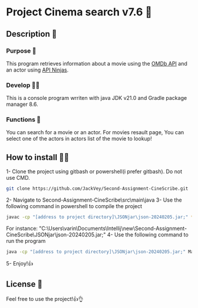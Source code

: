 
# Project Cinema search v7.6 🎥

## Description 📝
### Purpose 🎯
This program retrieves information about a movie using the [OMDb API](https://www.omdbapi.com/) and an actor using [API Ninjas](https://api-ninjas.com).
### Develop 👨‍💻
This is a console program wrriten with java JDK v21.0 and Gradle package manager 8.6.
### Functions 🤖
You can search for a movie or an actor. 
For movies resault page, You can select one of the actors in actors list of the movie to lookup!
## How to install 🔧🔩
1- Clone the project using gitbash or powershell(i prefer gitbash). Do not use CMD.
```sh
git clone https://github.com/JackVey/Second-Assignment-CineScribe.git
```
2- Navigate to Second-Assignment-CineScribe\src\main\java
3- Use the following command in powershell to compile the project
```sh
javac -cp "[address to project directory]\JSONjar\json-20240205.jar;" *.java
```
For instance: "C:\Users\varin\Documents\Intellij\new\Second-Assignment-CineScribe\JSONjar\json-20240205.jar;"
4- Use the following command to run the program
```sh
java -cp "[address to project directory]\JSONjar\json-20240205.jar;" Main
```
5- Enjoy!👍

## License 🪪
Feel free to use the project!👍👌
